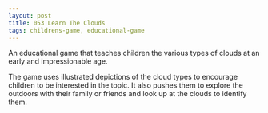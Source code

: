 ```yaml
---
layout: post
title: 053 Learn The Clouds
tags: childrens-game, educational-game
---
```

An educational game that teaches children the various types of clouds at an early and impressionable age.

The game uses illustrated depictions of the cloud types to encourage children to be interested in the topic.  It also pushes them to explore the outdoors with their family or friends and look up at the clouds to identify them.